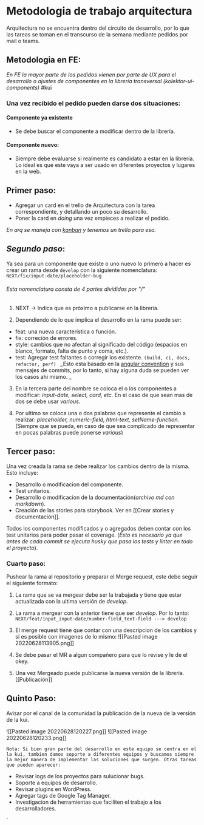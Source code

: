 # Metodologia de trabajo arquitectura

Arquitectura no se encuentra dentro del circuito de desarrollo, por lo que las tareas se toman en el transcurso de la semana mediante pedidos por mail o teams.

## Metodologia en FE:
_En FE la mayor parte de los pedidos vienen por parte de UX para el desarrollo o ajustes de componentes en la libreria transversal (kolektor-ui-components)_ #kui 

### Una vez recibido el pedido pueden darse dos situaciones: 

 #### Componente ya existente
 - Se debe buscar el componente a modificar dentro de la librería.
 
 #### Componente nuevo:
 -  Siempre debe evaluarse si realmente es candidato a estar en la librería. Lo ideal es que este vaya a ser usado en diferentes proyectos y lugares en la web.

## Primer paso:

- Agregar un card en el trello de Arquitectura con la tarea correspondiente, y detallando un poco su desarrollo. 
- Poner la card en _doing_ una vez empieces a realizar el pedido.

_En arq se maneja con [kanban](https://treze.es/agile/metodologia-kanban-con-trello-organizate-con-eficacia/#:~:text=Metodolog%C3%ADa%20Kanban%20en%20Trello&text=El%20objetivo%20principal%20de%20representar,distribuci%C3%B3n%20y%20seguimiento%20del%20trabajo.) y tenemos un trello para eso._



## _Segundo paso_:

Ya sea para un componente que existe o uno nuevo lo primero a hacer es crear un rama desde `develop` con la siguiente nomenclatura: `NEXT/fix/input-date/placeholder-bug`
###### Esta nomenclatura consta de 4 partes divididas por "/"
1. NEXT -> Indica que es próximo a publicarse en la librería.
   
2. Dependiendo de lo que implica el desarrollo en la rama puede ser:
  - feat: una nueva característica o función.
  - fix: correción de errores.
  - style: cambios que no afectan al significado del código (espacios en blanco, formato, falta de punto y coma, etc.).
  - test: Agregar test faltantes o corregir los existente.
`(build, ci, docs, refactor, perf) `
  _Esto esta basado en la [angular convention](https://github.com/angular/angular/blob/22b96b9/CONTRIBUTING.md#-commit-message-guidelines) y sus mensajes de commits, por lo tanto, si hay alguna duda se pueden ver los casos ahi mismo. _
  
  3. En la tercera parte del nombre se coloca el o los componentes a modificar:  _input-date, select, card, etc._ En el caso de que sean mas de dos se debe usar _various_.

  4. Por ultimo se coloca una o dos palabras que represente el cambio a realizar: _placeholder, numeric-field, html-text, setName-function_. (Siempre que se pueda, en caso de que sea complicado de representar en pocas palabras puede ponerse _various_)

## Tercer paso:

Una vez creada la rama se debe realizar los cambios dentro de la misma. Esto incluye:
- Desarrollo o modificacion del componente.
- Test unitarios.
- Desarrollo o modificacion de la documentación(_archivo md con markdown_).
- Creación de las stories para storybook. Ver en [[Crear stories y documentación]].

Todos los componentes modificados y o agregados deben contar con los test unitarios para poder pasar el coverage. (_Esto es necesario ya que antes de cada commit se ejecuta husky que pasa los tests y linter en todo el proyecto_).

### Cuarto paso:

Pushear la rama al repositorio y preparar el Merge request, este debe seguir el siguiente formato: 
1. La rama que se va mergear debe ser la trabajada y tiene que estar actualizada con la ultima versión de _develop_.
2. La rama a mergear con la anterior tiene que ser _develop_. Por lo tanto:
   `NEXT/feat/input_input-date/number-field_text-field ---> develop`
3. El merge request tiene que contar con una descripcion de los cambios y si es posible con imagenes de lo mismo: ![[Pasted image 20220628113905.png]]
 
4. Se debe pasar el MR a algun compañero para que lo revise y le de el okey. 
5. Una vez Mergeado puede publicarse la nueva versión de la librería. [[Publicación]]

## Quinto Paso:

Avisar por el canal de la comunidad la publicación de la nueva de la versión de la kui.

![[Pasted image 20220628120227.png]]
![[Pasted image 20220628120233.png]]


`Nota: Si bien gran parte del desarrollo en este equipo se centra en el la kui, tambien damos soporte a diferentes equipos y buscamos siempre la mejor manera de implementar las soluciones que surgen. Otras tareas que pueden aparecer:`

- Revisar logs de los proyectos para sulucionar bugs.
- Soporte a equipos de desarrollo.
- Revisar plugins en WordPress.
- Agregar tags de Google Tag Manager.
- Investigacion de herramientas que faciliten el trabajo a los desarrolladores.

`

